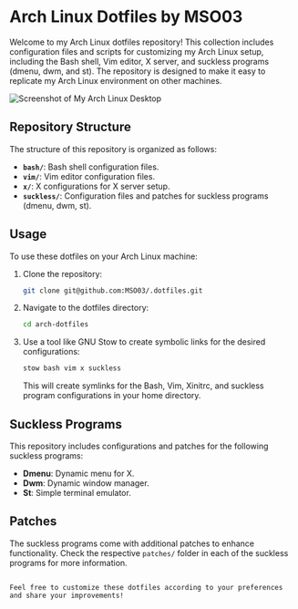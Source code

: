 # Arch Linux Dotfiles by MSO03

Welcome to my Arch Linux dotfiles repository! This collection includes configuration files and scripts for customizing my Arch Linux setup, including the Bash shell, Vim editor, X server, and suckless programs (dmenu, dwm, and st). The repository is designed to make it easy to replicate my Arch Linux environment on other machines.

![Screenshot of My Arch Linux Desktop](screenshot.png)

## Repository Structure

The structure of this repository is organized as follows:

- **`bash/`**: Bash shell configuration files.
- **`vim/`**: Vim editor configuration files.
- **`x/`**: X configurations for X server setup.
- **`suckless/`**: Configuration files and patches for suckless programs (dmenu, dwm, st).

## Usage

To use these dotfiles on your Arch Linux machine:

1. Clone the repository:

   ```bash
   git clone git@github.com:MSO03/.dotfiles.git
   ```

2. Navigate to the dotfiles directory:

   ```bash
   cd arch-dotfiles
   ```

3. Use a tool like GNU Stow to create symbolic links for the desired configurations:

   ```bash
   stow bash vim x suckless
   ```

   This will create symlinks for the Bash, Vim, Xinitrc, and suckless program configurations in your home directory.

## Suckless Programs

This repository includes configurations and patches for the following suckless programs:

- **Dmenu**: Dynamic menu for X.
- **Dwm**: Dynamic window manager.
- **St**: Simple terminal emulator.

## Patches

The suckless programs come with additional patches to enhance functionality. Check the respective `patches/` folder in each of the suckless programs for more information.



```

Feel free to customize these dotfiles according to your preferences and share your improvements!
